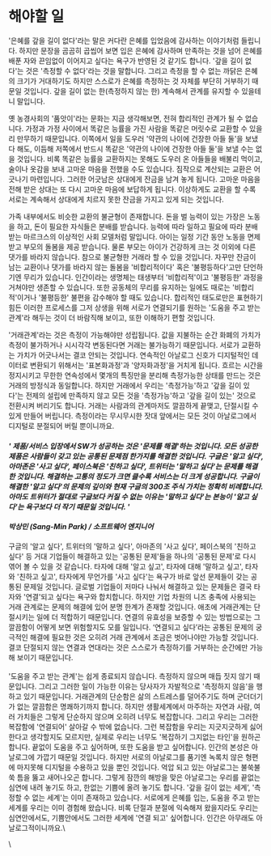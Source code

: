 # 해야할 일

&#x20; '은혜를 갚을 길이 없다'라는 말은 커다란 은혜를 입었음에 감사하는 이야기처럼 들립니다. 하지만 문장을 곰곰히 곱씹어 보면 입은 은혜에 감사하며 만족하는 것을 넘어 은혜를 배푼 자와 끈임없이 이어지고 싶다는 욕구가 반영된 것 같기도 합니다. '갚을 길이 없다'는 것은 '측정할 수 없다'라는 것을 말합니다. 그리고 측정을 할 수 없는 까닭은 은혜의 크기가 거대하기도 하지만 스스로가 은혜를 측정하는 것 자체를 부단히 거부하기 때문일 것입니다. 갚을 길이 없는 한(측정하지 않는 한) 계속해서 관계를 유지할 수 있을테니 말입니다.

옛 농경사회의 '품앗이'라는 문화는 지금 생각해보면, 전혀 합리적인 관계가 될 수 없습니다. 가정과 가정 사이에서 똑같은 능률을 가진 사람을 똑같은 머릿수로 교환할 수 있을리 만무하기 때문입니다. 이쪽에서 일을 도우러 '약관의 나이에 건장한 아들 둘'을 보냈다 해도, 이듬해 저쪽에서 반드시 똑같은 '약관의 나이에 건장한 아들 둘'을 보낼 수는 없을 것입니다. 비록 똑같은 능률을 교환하지는 못해도 도우러 온 아들들을 배불리 먹이고, 술이나 옷감을 보내 고마운 마음을 전했을 수도 있습니다. 짐작으로 계산되는 교환은 어긋나기 마련입니다. 그러한 어긋남은 상대에게 잔금을 남겨 놓게 됩니다. 고마운 마음을 전해 받은 상대는 또 다시 고마운 마음에 보답하게 됩니다. 이상하게도 교환을 할 수록 서로는 계속해서 상대에게 치르지 못한 잔금을 가지고 있게 되는 것입니다.

가족 내부에서도 비슷한 교환의 불균형이 존재합니다. 돈을 벌 능력이 있는 가장은 노동을 하고, 돈이 필요한 자식들은 분배를 받습니다. 능력에 따라 일하고 필요에 따라 분배 받는 마르크스의 이상적인 사회 모델처럼 말입니다. 아이는 일정 기간 동안 노동을 면제받고 부모의 돌봄을 제공 받습니다. 물론 부모는 아이가 건강하게 크는 것 이외에 다른 댓가를 바라지 않습니다. 참으로 불균형한 거래라 할 수 있을 것입니다. 자꾸만 잔금이 남는 교환이나 댓가를 바라지 않는 돌봄을 '비합리적이다' 혹은 '불평등하다'고만 단언하기엔 무리가 있습니다. 인간이라는 생명체는 태생부터 '비합리적'이고 '불평등한' 과정을 거쳐야만 생존할 수 있습니다. 또한 공동체의 무리를 유지하는 일에도 때로는 '비합리적'이거나 '불평등한' 불편을 감수해야 할 때도 있습니다. 합리적인 태도로만은 표현하기 힘든 이러한 프로세스를 그저 상생을 위해 서로가 연결되기를 원하는 '도움을 주고 받는 관계'라 해두는 것이 더 바람직해 보이고, 또한 이해하기 편할 것입니다.

'거래관계'라는 것은 측정이 가능해야만 성립됩니다. 값을 지불하는 순간 화폐의 가치가 측정이 불가하거나 시시각각 변동된다면 거래는 불가능하기 때문입니다. 서로가 교환하는 가치가 어긋나서는 결코 안되는 것입니다. 연속적인 아날로그 신호가 디지털적인 데이터로 변환되기 위해서는 '표본화과정'과 '양자화과정'을 거치게 됩니다. 흐르는 시간을 정지시키고 무한한 연속성에서 몇개의 특징만을 분리해 측정가능한 상태를 만드는 것은 거래의 방정식과 동일합니다. 하지만 거래에서 우리는 '측정가능'하고 '갚을 길이 있다'는 전제의 설립에 만족하지 않고 모든 것을 '측정가능'하고 '갚을 길이 있는' 것으로 전환시켜 버리기도 합니다. 거래는 사람과의 관계마저도 깔끔하게 끝맺고, 단절시킬 수 있게 만들어 버립니다. 측정이라는 무시무시한 잣대 앞에서는 모든 것이 아날로그에서 디지털로 분절되어 버릴 뿐이니까요.



#### _' 제품/서비스 입장에서 SW가 성공하는 것은 '문제를 해결'하는 것입니다. 모든 성공한 제품은 사람들이 갖고 있는 공통된 문제점 한가지를 해결한 것입니다. 구글은 '알고 싶다', 아마존은 '사고 싶다', 페이스북은 '친하고 싶다', 트위터는 '말하고 싶다'는 문제를 해결한 것입니다. 해결하는 고통의 정도가 크면 클수록 서비스는 더 크게 성공합니다. 구글이 해결한 '알고 싶다'의 문제의 깊이와 현재 구글의 300조 주식 가치는 정확히 비례합니다. 아마도 트위터가 절대로 구글보다 커질 수 없는 이유는 '말하고 싶다'는 본능이 '알고 싶다'는 욕구보다 더 작기 때문일 것입니다. '_

#### _박상민 (Sang-Min Park) / 소프트웨어 엔지니어_



구글의 '알고 싶다', 트위터의 '말하고 싶다', 아마존의 '사고 싶다', 페이스북의 '친하고 싶다' 등 거대 기업들이 해결하고 있는 '공통된 문제'들을 하나의 '공통된 문제'로 다시 엮어 볼 수 있을 것 같습니다. 타자에 대해 '알고 싶고', 타자에 대해 '말하고 싶고', 타자와 '친하고 싶고', 타자에게 무언가를 '사고 싶다'는 욕구가 바로 앞선 문제들이 갖는 공통된 문제일 것입니다. 글로벌 기업들이 저마다 나눠서 해결하고 있는 문제들은 결국 타자와 '연결'되고 싶다는 욕구와 합치합니다. 하지만 기업 차원의 니즈 충족에 사용되는 거래 관계로는 문제의 해결에 있어 분명 한계가 존재할 것입니다. 애초에 거래관계는 단절시키는 일에 더 적합하기 때문입니다. 연결의 유효성을 보증할 수 있는 방법으로는 그 깔끔함이 어떻게 보면 위험할지도 모를 일입니다. ‘연결되고 싶다’라는 공통된 문제의 궁극적인 해결에 필요한 것은 오히려 거래 관계에서 조금은 벗어나야만 가능할 것입니다. 결코 단절되지 않는 연결과 연대라는 것은 스스로가 측정하기를 거부하는 순간에만 가능해 보이기 때문입니다.\
\
'도움을 주고 받는 관계'는 쉽게 종료되지 않습니다. 측정하지 않으며 매듭 짓지 않기 때문입니다. 그리고 그러한 일이 가능한 이유는 당사자가 자발적으로 '측정하지 않음'을 행하고 있기 때문입니다. 거래관계의 단순함은 삶의 스트레스를 덜어주기도 하며 군더더기가 없는 깔끔함은 명쾌하기까지 합니다. 하지만 생활세계에서 마주하는 자연과 사람, 여러 가치들은 그렇게 단순하지 않으며 오히려 너무도 복잡합니다. 그리고 우리는 그러한 복잡함에 '연결되어' 살아갈 수 밖에 없습니다. 그런 복잡함을 우리는 지긋지긋하게 싫어한다고 생각할지도 모르지만, 실제로 우리는 너무도 '복잡하기 그지없는 타인'을 원하곤 합니다. 끝없이 도움을 주고 싶어하며, 또한 도움을 받고 싶어합니다. 인간의 본성은 아날로그에 가깝기 때문일 것입니다. 하지만 서로의 아날로그를 품기엔 녹록치 않은 형편에 마지못해 디지털을 수용하고 있을 뿐인 것입니다. 억압 되고 있는 아날로그는 불쑥불쑥 틈을 뚫고 새어나오곤 합니다. 그렇게 잠깐의 해방을 맞은 아날로그는 우리를 끝없는 심연에 내려 놓기도 하고, 한없는 기쁨에 올려 놓기도 합니다. '갚을 길이 없는 세계’, '측정할 수 없는 세계'는 이미 존재하고 있습니다. 서로에게 은혜를 입는, 도움을 주고 받는 세계를 우리는 이미 경험해 왔습니다. 비록 단절과 분절에 익숙해져 왔을지라도 우리는 심연안에서도, 기쁨안에서도 그러한 세계에 '연결 되고' 싶어합니다. 인간은 아무래도 아날로그적이니까요.\


\




